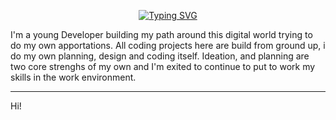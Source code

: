 <p align="center">
  <a href="https://git.io/typing-svg"><img src="https://readme-typing-svg.demolab.com?font=Exo2&weight=600&size=25&duration=2000&pause=600&color=AABEF7&center=true&repeat=false&random=false&width=380&lines=Welcome+To+Chris's++Profile!" alt="Typing SVG" /></a>
</p>



I'm a young Developer building my path around this digital world trying to do my own apportations. All coding projects here are build from ground up, i do my own planning, design and coding itself. Ideation, and planning are two core strenghs of my own and I'm exited to continue to put to work my skills in the work environment.

<hr>

Hi!
